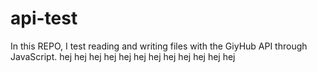 # api-test
In this REPO, I test reading and writing files with the GiyHub API through JavaScript.
 hej hej hej hej hej hej hej hej hej hej hej hej
